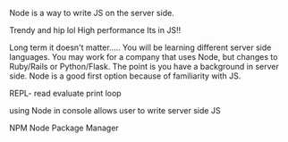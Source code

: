 Node is a way to write JS on the server side.

Trendy and hip lol
High performance
Its in JS!!

Long term it doesn't matter..... You will be learning different server side languages.
You may work for a company that uses Node, but changes to Ruby/Rails or Python/Flask.
The point is you have a background in server side.
Node is a good first option because of familiarity with JS.


REPL- read evaluate print loop

using Node in console allows user to write server side JS

NPM Node Package Manager
